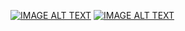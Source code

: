[![IMAGE ALT TEXT](http://img.youtube.com/vi/PAjp68bt6fI/0.jpg)](https://www.youtube.com/watch?v=PAjp68bt6fI "第12周翻轉教學函數多載與預設參數應用")
[![IMAGE ALT TEXT](http://img.youtube.com/vi/j8h1onTxxwQ/0.jpg)](https://www.youtube.com/watch?v=j8h1onTxxwQ "C++類別與物件")
